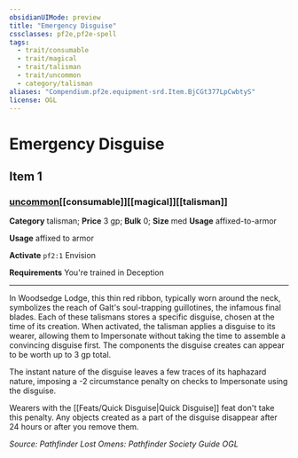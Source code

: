 ```yaml
---
obsidianUIMode: preview
title: "Emergency Disguise"
cssclasses: pf2e,pf2e-spell
tags:
  - trait/consumable
  - trait/magical
  - trait/talisman
  - trait/uncommon
  - category/talisman
aliases: "Compendium.pf2e.equipment-srd.Item.BjCGt377LpCwbtyS"
license: OGL
---
```

# Emergency Disguise
## Item 1
### [uncommon](uncommon "Uncommon Rarity Trait")[[consumable]][[magical]][[talisman]]

**Category** talisman; 
**Price** 3 gp; 
**Bulk** 0; **Size** med
**Usage** affixed-to-armor

**Usage** affixed to armor

**Activate** `pf2:1` Envision

**Requirements** You're trained in Deception

* * *

In Woodsedge Lodge, this thin red ribbon, typically worn around the neck, symbolizes the reach of Galt's soul-trapping guillotines, the infamous final blades. Each of these talismans stores a specific disguise, chosen at the time of its creation. When activated, the talisman applies a disguise to its wearer, allowing them to Impersonate without taking the time to assemble a convincing disguise first. The components the disguise creates can appear to be worth up to 3 gp total.

The instant nature of the disguise leaves a few traces of its haphazard nature, imposing a -2 circumstance penalty on checks to Impersonate using the disguise.

Wearers with the [[Feats/Quick Disguise|Quick Disguise]] feat don't take this penalty. Any objects created as a part of the disguise disappear after 24 hours or after you remove them.

*Source: Pathfinder Lost Omens: Pathfinder Society Guide*
*OGL*